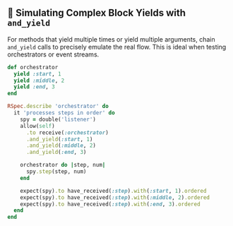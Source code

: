 ## 🎯 Simulating Complex Block Yields with `and_yield`

For methods that yield multiple times or yield multiple arguments, chain `and_yield` calls to precisely emulate the real flow. This is ideal when testing orchestrators or event streams.

```ruby
def orchestrator
  yield :start, 1
  yield :middle, 2
  yield :end, 3
end

RSpec.describe 'orchestrator' do
  it 'processes steps in order' do
    spy = double('listener')
    allow(self)
      .to receive(:orchestrator)
      .and_yield(:start, 1)
      .and_yield(:middle, 2)
      .and_yield(:end, 3)

    orchestrator do |step, num|
      spy.step(step, num)
    end

    expect(spy).to have_received(:step).with(:start, 1).ordered
    expect(spy).to have_received(:step).with(:middle, 2).ordered
    expect(spy).to have_received(:step).with(:end, 3).ordered
  end
end
```
